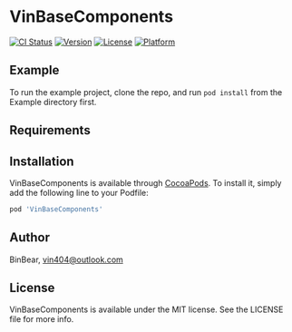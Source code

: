 # VinBaseComponents

[![CI Status](https://img.shields.io/travis/BinBear/VinBaseComponents.svg?style=flat)](https://travis-ci.org/BinBear/VinBaseComponents)
[![Version](https://img.shields.io/cocoapods/v/VinBaseComponents.svg?style=flat)](https://cocoapods.org/pods/VinBaseComponents)
[![License](https://img.shields.io/cocoapods/l/VinBaseComponents.svg?style=flat)](https://cocoapods.org/pods/VinBaseComponents)
[![Platform](https://img.shields.io/cocoapods/p/VinBaseComponents.svg?style=flat)](https://cocoapods.org/pods/VinBaseComponents)

## Example

To run the example project, clone the repo, and run `pod install` from the Example directory first.

## Requirements

## Installation

VinBaseComponents is available through [CocoaPods](https://cocoapods.org). To install
it, simply add the following line to your Podfile:

```ruby
pod 'VinBaseComponents'
```

## Author

BinBear, vin404@outlook.com

## License

VinBaseComponents is available under the MIT license. See the LICENSE file for more info.

